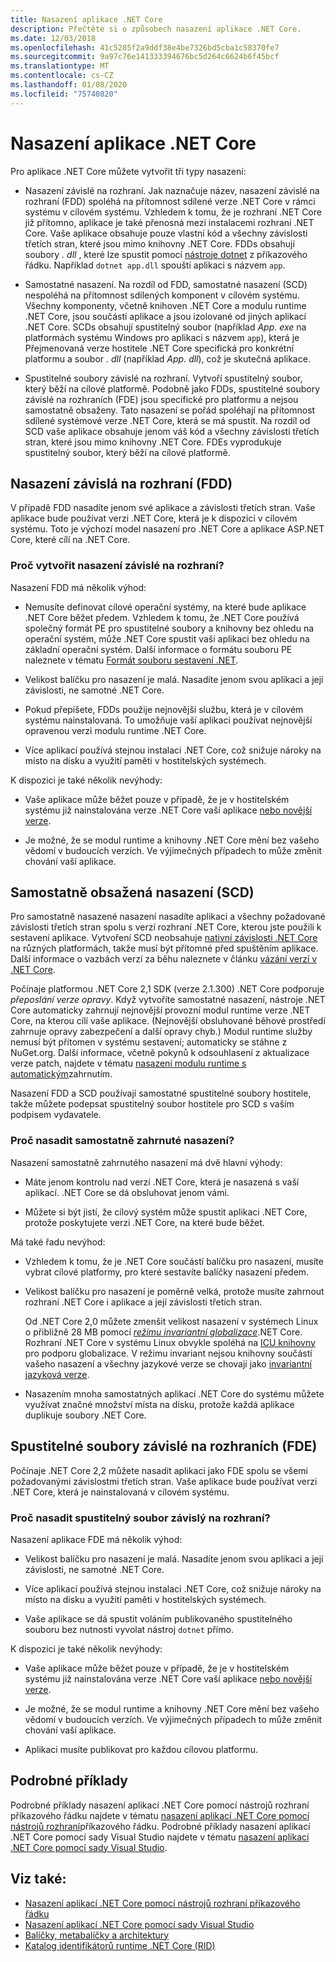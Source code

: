 ```yaml
---
title: Nasazení aplikace .NET Core
description: Přečtěte si o způsobech nasazení aplikace .NET Core.
ms.date: 12/03/2018
ms.openlocfilehash: 41c5285f2a9ddf38e4be7326bd5cba1c58370fe7
ms.sourcegitcommit: 9a97c76e141333394676bc5d264c6624b6f45bcf
ms.translationtype: MT
ms.contentlocale: cs-CZ
ms.lasthandoff: 01/08/2020
ms.locfileid: "75740820"
---
```

# <a name="net-core-application-deployment"></a>Nasazení aplikace .NET Core

Pro aplikace .NET Core můžete vytvořit tři typy nasazení:

- Nasazení závislé na rozhraní. Jak naznačuje název, nasazení závislé na rozhraní (FDD) spoléhá na přítomnost sdílené verze .NET Core v rámci systému v cílovém systému. Vzhledem k tomu, že je rozhraní .NET Core již přítomno, aplikace je také přenosná mezi instalacemi rozhraní .NET Core. Vaše aplikace obsahuje pouze vlastní kód a všechny závislosti třetích stran, které jsou mimo knihovny .NET Core. FDDs obsahují soubory *. dll* , které lze spustit pomocí [nástroje dotnet](../tools/dotnet.md) z příkazového řádku. Například `dotnet app.dll` spouští aplikaci s názvem `app`.

- Samostatné nasazení. Na rozdíl od FDD, samostatné nasazení (SCD) nespoléhá na přítomnost sdílených komponent v cílovém systému. Všechny komponenty, včetně knihoven .NET Core a modulu runtime .NET Core, jsou součástí aplikace a jsou izolované od jiných aplikací .NET Core. SCDs obsahují spustitelný soubor (například *App. exe* na platformách systému Windows pro aplikaci s názvem `app`), která je Přejmenovaná verze hostitele .NET Core specifická pro konkrétní platformu a soubor *. dll* (například *App. dll*), což je skutečná aplikace.

- Spustitelné soubory závislé na rozhraní. Vytvoří spustitelný soubor, který běží na cílové platformě. Podobně jako FDDs, spustitelné soubory závislé na rozhraních (FDE) jsou specifické pro platformu a nejsou samostatně obsaženy. Tato nasazení se pořád spoléhají na přítomnost sdílené systémové verze .NET Core, která se má spustit. Na rozdíl od SCD vaše aplikace obsahuje jenom váš kód a všechny závislosti třetích stran, které jsou mimo knihovny .NET Core. FDEs vyprodukuje spustitelný soubor, který běží na cílové platformě.

## <a name="framework-dependent-deployments-fdd"></a>Nasazení závislá na rozhraní (FDD)

V případě FDD nasadíte jenom své aplikace a závislosti třetích stran. Vaše aplikace bude používat verzi .NET Core, která je k dispozici v cílovém systému. Toto je výchozí model nasazení pro .NET Core a aplikace ASP.NET Core, které cílí na .NET Core.

### <a name="why-create-a-framework-dependent-deployment"></a>Proč vytvořit nasazení závislé na rozhraní?

Nasazení FDD má několik výhod:

- Nemusíte definovat cílové operační systémy, na které bude aplikace .NET Core běžet předem. Vzhledem k tomu, že .NET Core používá společný formát PE pro spustitelné soubory a knihovny bez ohledu na operační systém, může .NET Core spustit vaši aplikaci bez ohledu na základní operační systém. Další informace o formátu souboru PE naleznete v tématu [Formát souboru sestavení .NET](../../standard/assembly/file-format.md).

- Velikost balíčku pro nasazení je malá. Nasadíte jenom svou aplikaci a její závislosti, ne samotné .NET Core.

- Pokud přepíšete, FDDs použije nejnovější službu, která je v cílovém systému nainstalovaná. To umožňuje vaší aplikaci používat nejnovější opravenou verzi modulu runtime .NET Core. 

- Více aplikací používá stejnou instalaci .NET Core, což snižuje nároky na místo na disku a využití paměti v hostitelských systémech.

K dispozici je také několik nevýhody:

- Vaše aplikace může běžet pouze v případě, že je v hostitelském systému již nainstalována verze .NET Core vaší aplikace [nebo novější verze](../versions/selection.md#framework-dependent-apps-roll-forward).

- Je možné, že se modul runtime a knihovny .NET Core mění bez vašeho vědomí v budoucích verzích. Ve výjimečných případech to může změnit chování vaší aplikace.

## <a name="self-contained-deployments-scd"></a>Samostatně obsažená nasazení (SCD)

Pro samostatně nasazené nasazení nasadíte aplikaci a všechny požadované závislosti třetích stran spolu s verzí rozhraní .NET Core, kterou jste použili k sestavení aplikace. Vytvoření SCD neobsahuje [nativní závislosti .NET Core](https://github.com/dotnet/core/blob/master/Documentation/prereqs.md) na různých platformách, takže musí být přítomné před spuštěním aplikace. Další informace o vazbách verzí za běhu naleznete v článku [vázání verzí v .NET Core](../versions/selection.md).

Počínaje platformou .NET Core 2,1 SDK (verze 2.1.300) .NET Core podporuje *přeposlání verze opravy*. Když vytvoříte samostatné nasazení, nástroje .NET Core automaticky zahrnují nejnovější provozní modul runtime verze .NET Core, na kterou cílí vaše aplikace. (Nejnovější obsluhované běhové prostředí zahrnuje opravy zabezpečení a další opravy chyb.) Modul runtime služby nemusí být přítomen v systému sestavení; automaticky se stáhne z NuGet.org. Další informace, včetně pokynů k odsouhlasení z aktualizace verze patch, najdete v tématu [nasazení modulu runtime s automatickým](runtime-patch-selection.md)zahrnutím.

Nasazení FDD a SCD používají samostatné spustitelné soubory hostitele, takže můžete podepsat spustitelný soubor hostitele pro SCD s vaším podpisem vydavatele.

### <a name="why-deploy-a-self-contained-deployment"></a>Proč nasadit samostatně zahrnuté nasazení?

Nasazení samostatně zahrnutého nasazení má dvě hlavní výhody:

- Máte jenom kontrolu nad verzí .NET Core, která je nasazená s vaší aplikací. .NET Core se dá obsluhovat jenom vámi.

- Můžete si být jistí, že cílový systém může spustit aplikaci .NET Core, protože poskytujete verzi .NET Core, na které bude běžet.

Má také řadu nevýhod:

- Vzhledem k tomu, že je .NET Core součástí balíčku pro nasazení, musíte vybrat cílové platformy, pro které sestavíte balíčky nasazení předem.

- Velikost balíčku pro nasazení je poměrně velká, protože musíte zahrnout rozhraní .NET Core i aplikace a její závislosti třetích stran.

  Od .NET Core 2,0 můžete zmenšit velikost nasazení v systémech Linux o přibližně 28 MB pomocí [*režimu invariantní globalizace*](https://github.com/dotnet/runtime/blob/master/docs/design/features/globalization-invariant-mode.md).NET Core. Rozhraní .NET Core v systému Linux obvykle spoléhá na [ICU knihovny](http://icu-project.org) pro podporu globalizace. V režimu invariant nejsou knihovny součástí vašeho nasazení a všechny jazykové verze se chovají jako [invariantní jazyková verze](xref:System.Globalization.CultureInfo.InvariantCulture?displayProperty=nameWithType).

- Nasazením mnoha samostatných aplikací .NET Core do systému můžete využívat značné množství místa na disku, protože každá aplikace duplikuje soubory .NET Core.

## <a name="framework-dependent-executables-fde"></a>Spustitelné soubory závislé na rozhraních (FDE)

Počínaje .NET Core 2,2 můžete nasadit aplikaci jako FDE spolu se všemi požadovanými závislostmi třetích stran. Vaše aplikace bude používat verzi .NET Core, která je nainstalovaná v cílovém systému.

### <a name="why-deploy-a-framework-dependent-executable"></a>Proč nasadit spustitelný soubor závislý na rozhraní?

Nasazení aplikace FDE má několik výhod:

- Velikost balíčku pro nasazení je malá. Nasadíte jenom svou aplikaci a její závislosti, ne samotné .NET Core.

- Více aplikací používá stejnou instalaci .NET Core, což snižuje nároky na místo na disku a využití paměti v hostitelských systémech.

- Vaše aplikace se dá spustit voláním publikovaného spustitelného souboru bez nutnosti vyvolat nástroj `dotnet` přímo.

K dispozici je také několik nevýhody:

- Vaše aplikace může běžet pouze v případě, že je v hostitelském systému již nainstalována verze .NET Core vaší aplikace [nebo novější verze](../versions/selection.md#framework-dependent-apps-roll-forward).

- Je možné, že se modul runtime a knihovny .NET Core mění bez vašeho vědomí v budoucích verzích. Ve výjimečných případech to může změnit chování vaší aplikace.

- Aplikaci musíte publikovat pro každou cílovou platformu.

## <a name="step-by-step-examples"></a>Podrobné příklady

Podrobné příklady nasazení aplikací .NET Core pomocí nástrojů rozhraní příkazového řádku najdete v tématu [nasazení aplikací .NET Core pomocí nástrojů rozhraní](deploy-with-cli.md)příkazového řádku. Podrobné příklady nasazení aplikací .NET Core pomocí sady Visual Studio najdete v tématu [nasazení aplikací .NET Core pomocí sady Visual Studio](deploy-with-vs.md). 

## <a name="see-also"></a>Viz také:

- [Nasazení aplikací .NET Core pomocí nástrojů rozhraní příkazového řádku](deploy-with-cli.md)
- [Nasazení aplikací .NET Core pomocí sady Visual Studio](deploy-with-vs.md)
- [Balíčky, metabalíčky a architektury](../packages.md)
- [Katalog identifikátorů runtime .NET Core (RID)](../rid-catalog.md)
